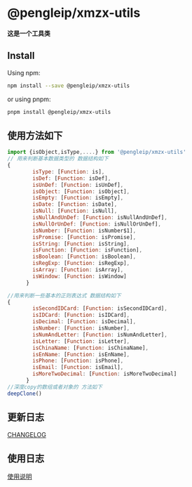 #  @pengleip/xmzx-utils
**这是一个工具类**

## Install

Using npm:

```sh
npm install --save @pengleip/xmzx-utils
```

or using pnpm:

```sh
pnpm install @pengleip/xmzx-utils
```

## 使用方法如下

```js
import {isObject,isType,....} from '@pengleip/xmzx-utils'
// 用来判断基本数据类型的 数据结构如下
{
        isType: [Function: is],
        isDef: [Function: isDef],
        isUnDef: [Function: isUnDef],
        isObject: [Function: isObject],
        isEmpty: [Function: isEmpty],
        isDate: [Function: isDate],
        isNull: [Function: isNull],
        isNullAndUnDef: [Function: isNullAndUnDef],
        isNullOrUnDef: [Function: isNullOrUnDef],
        isNumber: [Function: isNumber$1],
        isPromise: [Function: isPromise],
        isString: [Function: isString],
        isFunction: [Function: isFunction],
        isBoolean: [Function: isBoolean],
        isRegExp: [Function: isRegExp],
        isArray: [Function: isArray],
        isWindow: [Function: isWindow]
      }

//用来判断一些基本的正则表达式 数据结构如下
{
        isSecondIDCard: [Function: isSecondIDCard],
        isIDCard: [Function: isIDCard],
        isDecimal: [Function: isDecimal],
        isNumber: [Function: isNumber],
        isNumAndLetter: [Function: isNumAndLetter],
        isLetter: [Function: isLetter],
        isChinaName: [Function: isChinaName],
        isEnName: [Function: isEnName],
        isPhone: [Function: isPhone],
        isEmail: [Function: isEmail],
        isMoreTwoDecimal: [Function: isMoreTwoDecimal]
      }
//深度copy的数组或者对象的 方法如下  
deepClone() 
```



## 更新日志

[CHANGELOG](https://github.com/pengleimaxue/xmzx-utils/blob/master/CHANGELOG.zh_CN.md)

## 使用日志

[使用说明](https://xmzx-utils.github.io/)